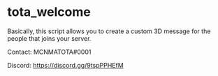 # tota_welcome
Basically, this script allows you to create a custom 3D message for the people that joins your server.

Contact: MCNMATOTA#0001

Discord: https://discord.gg/9tspPPHEfM
